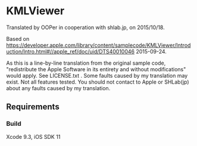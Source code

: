 # KMLViewer

Translated by OOPer in cooperation with shlab.jp, on 2015/10/18.

Based on
<https://developer.apple.com/library/content/samplecode/KMLViewer/Introduction/Intro.html#//apple_ref/doc/uid/DTS40010046>
2015-09-24.

As this is a line-by-line translation from the original sample code, "redistribute the Apple Software in its entirety and without modifications" would apply. See LICENSE.txt .
Some faults caused by my translation may exist. Not all features tested.
You should not contact to Apple or SHLab(jp) about any faults caused by my translation.

## Requirements

### Build

Xcode 9.3, iOS SDK 11
